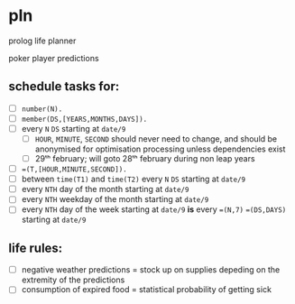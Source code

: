 # pln
prolog life planner

poker player predictions

## schedule tasks for:
* [ ] `number(N).`
* [ ] `member(DS,[YEARS,MONTHS,DAYS]).`
* [ ] every `N` `DS` starting at `date/9`
	* [ ] `HOUR`, `MINUTE`, `SECOND` should never need to change, and should be anonymised for optimisation processing unless dependencies exist
	* [ ] 29ᵗʰ february; will goto 28ᵗʰ february during non leap years
* [ ] `=(T,[HOUR,MINUTE,SECOND]).`
* [ ] between `time(T1)` and `time(T2)` every `N` `DS` starting at `date/9`
* [ ] every `NTH` day of the month starting at `date/9`
* [ ] every `NTH` weekday of the month starting at `date/9`
* [ ] every `NTH` day of the week starting at `date/9` **is** every `=(N,7)` `=(DS,DAYS)` starting at `date/9`

## life rules:
* [ ] negative weather predictions = stock up on supplies depeding on the extremity of the predictions
* [ ] consumption of expired food = statistical probability of getting sick
